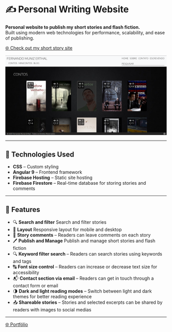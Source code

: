 # ✍️ Personal Writing Website

**Personal website to publish my short stories and flash fiction.**  
Built using modern web technologies for performance, scalability, and ease of publishing.

[🌐 Check out my short story site](https://contosdofernando.com)

![Home page screenshot](src/assets/images/github/screenshot-home.png)

---

## 🚀 Technologies Used

- **CSS** – Custom styling
- **Angular 9** – Frontend framework
- **Firebase Hosting** – Static site hosting
- **Firebase Firestore** – Real-time database for storing stories and comments

---

## 📸 Features

- 🔍 **Search and filter** Search and filter stories
- 📱 **Layout** Responsive layout for mobile and desktop 
- 💬 **Story comments** – Readers can leave comments on each story
- 🖊️ **Publish and Manage** Publish and manage short stories and flash fiction
- 🔍 **Keyword filter search** – Readers can search stories using keywords and tags
- 🔠 **Font size control** – Readers can increase or decrease text size for accessibility
- 📬 **Contact section via email** – Readers can get in touch through a contact form or email
- 🌗 **Dark and light reading modes** – Switch between light and dark themes for better reading experience
- 📤 **Shareable stories** – Stories and selected excerpts can be shared by readers with images to social medias

---

<a href="https://fernandome.com" target="_blank">🌐 Portfólio</a>